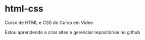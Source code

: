 # html-css
 Curso de HTML e CSS do Curso em Video

 Estou aprendendo a criar sites e gerenciar repositórios no github
